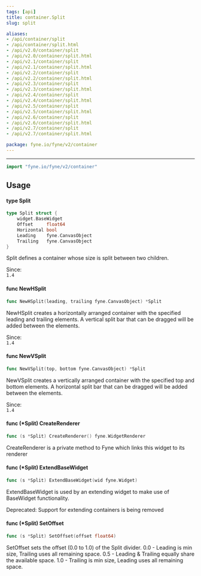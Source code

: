 ```yaml
---
tags: [api]
title: container.Split
slug: split

aliases:
- /api/container/split
- /api/container/split.html
- /api/v2.0/container/split
- /api/v2.0/container/split.html
- /api/v2.1/container/split
- /api/v2.1/container/split.html
- /api/v2.2/container/split
- /api/v2.2/container/split.html
- /api/v2.3/container/split
- /api/v2.3/container/split.html
- /api/v2.4/container/split
- /api/v2.4/container/split.html
- /api/v2.5/container/split
- /api/v2.5/container/split.html
- /api/v2.6/container/split
- /api/v2.6/container/split.html
- /api/v2.7/container/split
- /api/v2.7/container/split.html

package: fyne.io/fyne/v2/container
---
```



---
```go
import "fyne.io/fyne/v2/container"
```

## Usage

#### type Split

```go
type Split struct {
	widget.BaseWidget
	Offset     float64
	Horizontal bool
	Leading    fyne.CanvasObject
	Trailing   fyne.CanvasObject
}
```

Split defines a container whose size is split between two children.


<div class="since">Since: <code>
1.4</code></div>

#### func  NewHSplit

```go
func NewHSplit(leading, trailing fyne.CanvasObject) *Split
```
NewHSplit creates a horizontally arranged container with the specified leading and trailing elements. A vertical split bar that can be dragged will be added between the elements.


<div class="since">Since: <code>
1.4</code></div>

#### func  NewVSplit

```go
func NewVSplit(top, bottom fyne.CanvasObject) *Split
```
NewVSplit creates a vertically arranged container with the specified top and bottom elements. A horizontal split bar that can be dragged will be added between the elements.


<div class="since">Since: <code>
1.4</code></div>

#### func (*Split) CreateRenderer

```go
func (s *Split) CreateRenderer() fyne.WidgetRenderer
```
CreateRenderer is a private method to Fyne which links this widget to its renderer

#### func (*Split) ExtendBaseWidget

```go
func (s *Split) ExtendBaseWidget(wid fyne.Widget)
```
ExtendBaseWidget is used by an extending widget to make use of BaseWidget functionality.


<div class="deprecated">
Deprecated: Support for extending containers is being removed</div>

#### func (*Split) SetOffset

```go
func (s *Split) SetOffset(offset float64)
```
SetOffset sets the offset (0.0 to 1.0) of the Split divider. 0.0 - Leading is min size, Trailing uses all remaining space. 0.5 - Leading & Trailing equally share the available space. 1.0 - Trailing is min size, Leading uses all remaining space.
